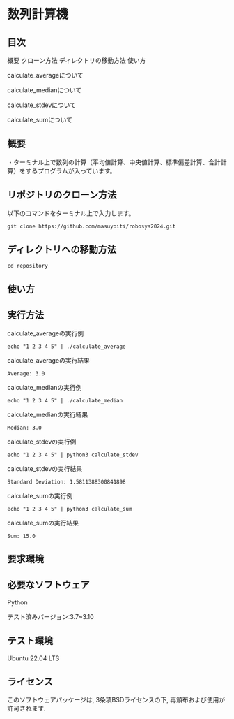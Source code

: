 # 数列計算機
## 目次
概要
クローン方法
ディレクトリの移動方法
使い方

  calculate_averageについて

  calculate_medianについて

  calculate_stdevについて

  calculate_sumについて
## 概要
・ターミナル上で数列の計算（平均値計算、中央値計算、標準偏差計算、合計計算）をするプログラムが入っています。
## リポジトリのクローン方法

以下のコマンドをターミナル上で入力します。
```
git clone https://github.com/masuyoiti/robosys2024.git
```
## ディレクトリへの移動方法
```
cd repository
```
## 使い方

## 実行方法
calculate_averageの実行例
```
echo "1 2 3 4 5" | ./calculate_average
```
calculate_averageの実行結果
```
Average: 3.0
```
calculate_medianの実行例
```
echo "1 2 3 4 5" | ./calculate_median
```
calculate_medianの実行結果
```
Median: 3.0
```
calculate_stdevの実行例
```
echo "1 2 3 4 5" | python3 calculate_stdev
```
calculate_stdevの実行結果
```
Standard Deviation: 1.5811388300841898
```
calculate_sumの実行例
```
echo "1 2 3 4 5" | python3 calculate_sum
```
calculate_sumの実行結果
```
Sum: 15.0
```
## 要求環境
## 必要なソフトウェア
Python

 テスト済みバージョン:3.7~3.10
## テスト環境
Ubuntu 22.04 LTS
## ライセンス
このソフトウェアパッケージは, 3条項BSDライセンスの下, 再頒布および使用が許可されます.
